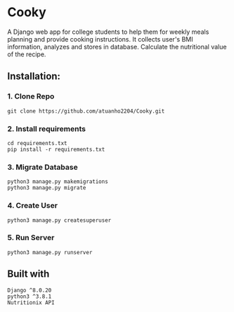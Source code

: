 # Cooky
 A Django web app for college students to help them for weekly meals planning and provide cooking instructions.
 It collects user's BMI information, analyzes and stores in database.
 Calculate the nutritional value of the recipe. 
## Installation:
### 1. Clone Repo
    git clone https://github.com/atuanho2204/Cooky.git
### 2. Install requirements
    cd requirements.txt
    pip install -r requirements.txt
### 3. Migrate Database
    python3 manage.py makemigrations
    python3 manage.py migrate
### 4. Create User
    python3 manage.py createsuperuser
### 5. Run Server
    python3 manage.py runserver


## Built with
    Django ^8.0.20
    python3 ^3.8.1
    Nutritionix API
    
    
